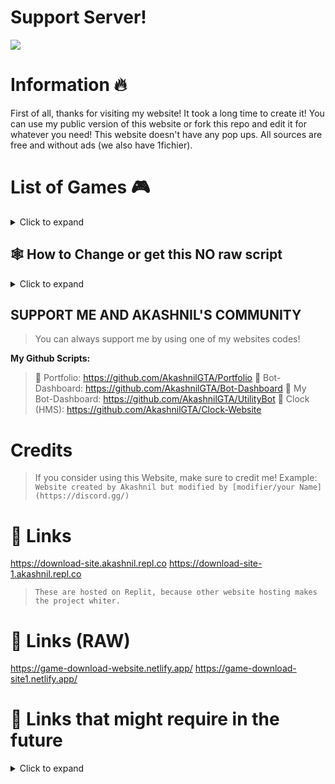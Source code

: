 # Support Server!
<a href="https://discord.gg/jGEPhDtqaY"><img src="https://discord.com/api/guilds/1103294223509356627/widget.png?style=banner2"></a>
# Information 🔥
First of all, thanks for visiting my website! It took a long time to create it! You can use my public version of this website or fork this repo and edit it for whatever you need! This website doesn't have any pop ups. All sources are free and without ads (we also have 1fichier).
# List of Games 🎮

<details>
  <summary>Click to expand</summary>

* GTA 5
* GTA San Andreas
* Red Dead Redemption II
* Roblox (for faster download)
* Minecraft
* Cyberpunk 2077
* GTA Vice City
* GTA III
* GTA Trilogy
* Alien Shooter
* Alien Shooter 2: The Legend
* Alien Shooter 2
* Age Of Empires II
* Battlefield 2: Bad Company
* Call Of Duty: Black Ops 1
* Crysis 1 
* Fallout New Vegas (Part 1 & Part 2)
* Half-Life 2
* Hitman Contracts 3
* Mafia II
* Mirror Edge
* Red Alert 3
* Sniper Elite 3
* Far Cry 4
* Freedom Fighters
* Hitman Absolution 
* The Forest
* Tomb Raider 2013

</details>

## 🕸️ How to Change or get this NO raw script

<details>
  <summary>Click to expand</summary>

> 1. Go to [Replit](replit.com) and sign up/login there.
> 2. Fork my [Repl 1 & 2 which is the latest 2 repls in my profile.](replit.com/@Akashnil)
> 3. Change whatever you want in index.html.
> 4. Your website is ready to go (Note: You have to credit me before finishing your script.)

</details>

## SUPPORT ME AND AKASHNIL'S COMMUNITY

> You can always support me by using one of my websites codes!

**__My Github Scripts:__**
> 
> 🔗 Portfolio: https://github.com/AkashnilGTA/Portfolio
> 🔗 Bot-Dashboard: https://github.com/AkashnilGTA/Bot-Dashboard
> 🔗 My Bot-Dashboard: https://github.com/AkashnilGTA/UtilityBot
> 🔗 Clock (HMS): https://github.com/AkashnilGTA/Clock-Website

# Credits

> If you consider using this Website, make sure to credit me!
> Example: `Website created by Akashnil but modified by [modifier/your Name](https://discord.gg/)`

# 🔗 Links

https://download-site.akashnil.repl.co
https://download-site-1.akashnil.repl.co

> `These are hosted on Replit, because other website hosting makes the project whiter.`

# 🔗 Links (RAW)

https://game-download-website.netlify.app/
https://game-download-site1.netlify.app/

# 🔗 Links that might require in the future

<details>
  <summary>Click to expand</summary>
 
World Clock (Open Script on Github): https://clockhms.netlify.app/
My Portfolio (Open Script on Github): https://portfolio-akashnil.netlify.app/
My Bot's Website (Open Script on Github): https://utilitybot.netlify.app/
V2: My Bot's Website (Open Script on Github): https://botdash.netlify.app/ 
Discord Server: https://discord.gg/h5xdQva9hK
Old Server: https://discord.gg/hqD3XtGWWV

# 🔗  Useful Links:
Emojis:  https://getemoji.com/
Emojis2:  https://emojipedia.org/
Symbols:  https://coolsymbols.com/
Cool Avatar Maker:  https://discord-avatar-maker.app/
Cool Translator: https://deepl.com/
Discord Active Developer:  https://discord.com/developers/active-developer
Make Cool Designs:  https://canvas.com/
Make Time Stamps:  https://hammertime.cyou/

If you need an easy TimeStamp Maker, then use [this](https://discordtimestamp.com/).
</details>
